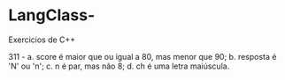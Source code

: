# LangClass-
Exercicios de C++

311 - a. score é maior que ou igual a 80, mas menor que 90; b. resposta é 'N' ou 'n'; c. n é par, mas não 8; d. ch é uma letra maiúscula.
